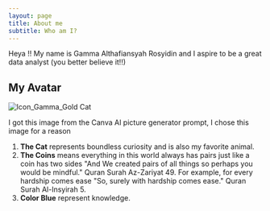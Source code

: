 ```yaml
---
layout: page
title: About me
subtitle: Who am I?
---
```


Heya !! My name is Gamma Althafiansyah Rosyidin and I aspire to be a great data analyst (you better believe it!!)

## My Avatar
![Icon_Gamma_Gold Cat](https://github.com/GammaAR/GammaAR.github.io/assets/68648095/b553958f-a8a7-4343-a58a-6e6fad7e0d53)

I got this image from the Canva AI picture generator prompt, I chose this image for a reason
1. **The Cat** represents boundless curiosity and is also my favorite animal.
2. **The Coins** means everything in this world always has pairs just like a coin has two sides "And We created pairs of all things so perhaps you would be mindful." Quran Surah Az-Zariyat 49. For example, for every hardship comes ease "So, surely with hardship comes ease." Quran Surah Al-Insyirah 5.
3. **Color Blue** represent knowledge.

